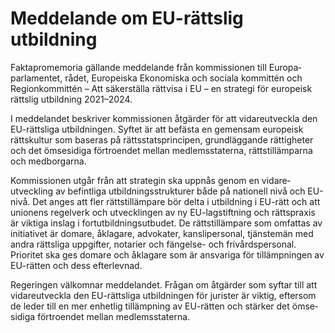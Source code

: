 # Meddelande om EU-rättslig utbildning

Faktapromemoria gällande med­delande från kom­missionen till Europa­parlamentet, rådet, Europeiska Ekono­miska och sociala kommittén och Region­kommittén – Att säker­ställa rättvisa i EU – en strategi för europeisk rättslig utbild­ning 2021–2024\.

I meddelandet beskriver kom­missionen åtgärder för att vidare­utveckla den EU\-rättsliga utbild­ningen. Syftet är att befästa en gemen­sam europeisk rätts­kultur som baseras på rätts­stats­principen, grund­läggande rättig­heter och det ömse­sidiga förtro­endet mellan medlems­staterna, rätts­tilläm­parna och med­borgarna.

Kommissionen utgår från att strategin ska uppnås genom en vidare­utveckling av befin­tliga utbildnings­strukturer både på nationell nivå och EU\-nivå. Det anges att fler rätts­tilläm­pare bör delta i utbild­ning i EU\-rätt och att unionens regel­verk och utveck­lingen av ny EU\-lagstiftning och rättspraxis är viktiga inslag i fort­utbildnings­utbudet. De rätts­tilläm­pare som omfattas av initia­tivet är domare, åklagare, advokater, kansli­personal, tjänste­män med andra rättsliga uppgifter, notarier och fängelse\- och frivårds­personal. Prioritet ska ges domare och åkla­gare som är ansvariga för tillämp­ningen av EU\-rätten och dess efter­levnad.

Regeringen välkomnar med­delandet. Frågan om åtgärder som syftar till att vidare­utveckla den EU\-rättsliga utbild­ningen för jurister är viktig, eftersom de leder till en mer enhetlig tillämp­ning av EU\-rätten och stärker det ömse­sidiga förtro­endet mellan medlems­staterna.
